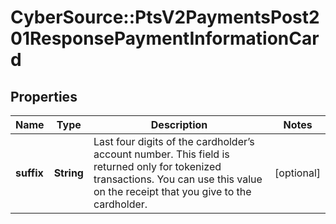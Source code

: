 # CyberSource::PtsV2PaymentsPost201ResponsePaymentInformationCard

## Properties
Name | Type | Description | Notes
------------ | ------------- | ------------- | -------------
**suffix** | **String** | Last four digits of the cardholder’s account number. This field is returned only for tokenized transactions. You can use this value on the receipt that you give to the cardholder.  | [optional] 


